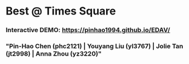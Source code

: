 # Best @ Times Square
### Interactive DEMO: https://pinhao1994.github.io/EDAV/
### "Pin-Hao Chen (phc2121) | Youyang Liu (yl3767) | Jolie Tan (jt2998) | Anna Zhou (yz3220)"

